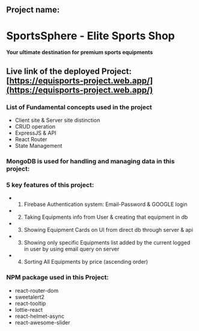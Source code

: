 ## Project name:

# SportsSphere - Elite Sports Shop

**Your ultimate destination for premium sports equipments**


## Live link of the deployed Project: [https://equisports-project.web.app/](https://equisports-project.web.app/)


### **List of Fundamental concepts used in the project**

- Client site & Server site distinction
- CRUD operation
- ExpressJS & API
- React Router
- State Management


### **MongoDB is used for handling and managing data in this project:**


### **5 key features of this project:**

- 1. Firebase Authentication system: Email-Password & GOOGLE login

- 2. Taking Equipments info from User & creating that equipment in db

- 3. Showing Equipment Cards on UI from direct db through server & api

- 3. Showing only specific Equipments list added by the current logged in user by using email query on server

- 4. Sorting All Equipments by price (ascending order)


### **NPM package used in this Project:**

- react-router-dom
- sweetalert2
- react-tooltip
- lottie-react
- react-helmet-async
- react-awesome-slider